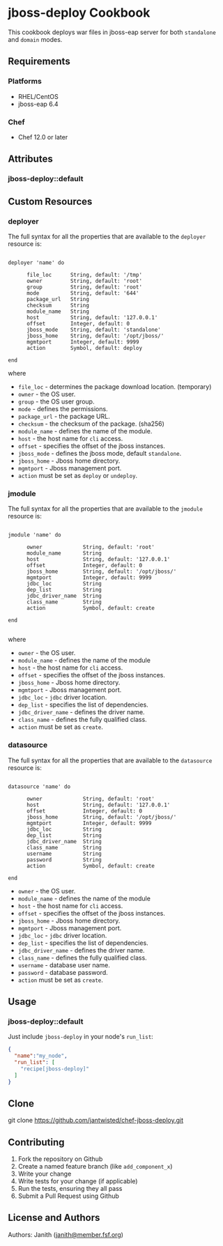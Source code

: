 # jboss-deploy Cookbook

This cookbook deploys war files in jboss-eap server for both `standalone` and `domain` modes. 

## Requirements

### Platforms

- RHEL/CentOS
- jboss-eap 6.4

### Chef

- Chef 12.0 or later


## Attributes


### jboss-deploy::default

## Custom Resources

### deployer

The full syntax for all the properties that are available to the `deployer` resource is:

```

deployer 'name' do
    
      file_loc		String, default: '/tmp'
      owner		    String, default: 'root'
      group		    String, default: 'root'
      mode		    String, default: '644'
      package_url	String
      checksum		String
      module_name	String
      host		    String, default: '127.0.0.1'
      offset		Integer, default: 0
      jboss_mode	String, default: 'standalone'
      jboss_home	String, default: '/opt/jboss/'
      mgmtport		Integer, default: 9999
      action		Symbol, default: deploy
      
end

```
where

* `file_loc` - determines the package download location. (temporary)
* `owner` - the OS user.
* `group` - the OS user group.
* `mode` - defines the permissions.
* `package_url` - the package URL.
* `checksum` - the checksum of the package. (sha256)
* `module_name` - defines the name of the module.
* `host` - the host name for `cli` access.
* `offset` - specifies the offset of the jboss instances.
* `jboss_mode` -  defines the jboss mode, default `standalone`.
* `jboss_home` - Jboss home directory.
* `mgmtport` - Jboss management port.
* `action` must be set as `deploy` or `undeploy`.

### jmodule

The full syntax for all the properties that are available to the `jmodule` resource is:

```

jmodule 'name' do
    
      owner		        String, default: 'root'
      module_name	    String
      host		        String, default: '127.0.0.1'
      offset		    Integer, default: 0
      jboss_home	    String, default: '/opt/jboss/'
      mgmtport		    Integer, default: 9999
      jdbc_loc		    String
      dep_list		    String
      jdbc_driver_name	String
      class_name	    String
      action		    Symbol, default: create
      
end


```
where

* `owner` - the OS user.
* `module_name` - defines the name of the module
* `host` - the host name for `cli` access.
* `offset` - specifies the offset of the jboss instances.
* `jboss_home` - Jboss home directory.
* `mgmtport` - Jboss management port.
* `jdbc_loc` - `jdbc` driver location.
* `dep_list` - specifies the list of dependencies.
* `jdbc_driver_name` - defines the driver name.
* `class_name` - defines the fully qualified class.
* `action` must be set as `create`.

### datasource

The full syntax for all the properties that are available to the `datasource` resource is:

```

datasource 'name' do

      owner		        String, default: 'root'
      host		        String, default: '127.0.0.1'
      offset		    Integer, default: 0
      jboss_home	    String, default: '/opt/jboss/'
      mgmtport		    Integer, default: 9999
      jdbc_loc		    String
      dep_list		    String
      jdbc_driver_name	String
      class_name	    String
      username		    String
      password		    String
      action		    Symbol, default: create
      
end

```

* `owner` - the OS user.
* `module_name` - defines the name of the module
* `host` - the host name for `cli` access.
* `offset` - specifies the offset of the jboss instances.
* `jboss_home` - Jboss home directory.
* `mgmtport` - Jboss management port.
* `jdbc_loc` - `jdbc` driver location.
* `dep_list` - specifies the list of dependencies.
* `jdbc_driver_name` - defines the driver name.
* `class_name` - defines the fully qualified class.
* `username` - database user name.
* `password` - database password.
* `action` must be set as `create`.


## Usage

### jboss-deploy::default

Just include `jboss-deploy` in your node's `run_list`:

```json
{
  "name":"my_node",
  "run_list": [
    "recipe[jboss-deploy]"
  ]
}
```

## Clone

git clone https://github.com/jantwisted/chef-jboss-deploy.git

## Contributing

1. Fork the repository on Github
2. Create a named feature branch (like `add_component_x`)
3. Write your change
4. Write tests for your change (if applicable)
5. Run the tests, ensuring they all pass
6. Submit a Pull Request using Github

## License and Authors

Authors: Janith (janith@member.fsf.org)

